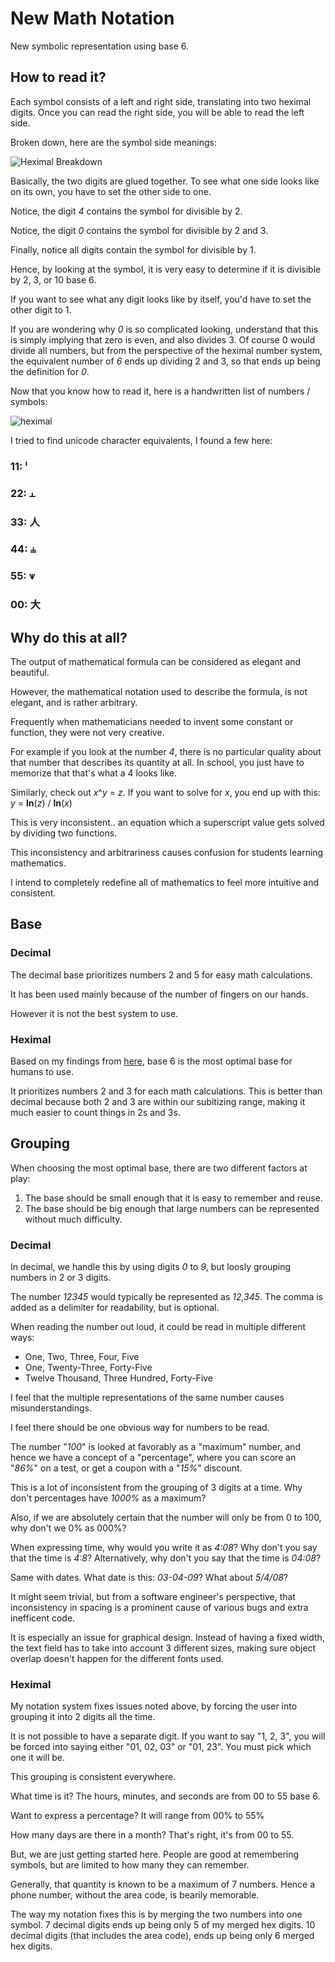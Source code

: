 # New Math Notation

New symbolic representation using base 6.

## How to read it?

Each symbol consists of a left and right side, translating into two heximal digits. Once you can read the right side, you will be able to read the left side.

Broken down, here are the symbol side meanings:

![Heximal Breakdown](heximal-breakdown.png)

Basically, the two digits are glued together. To see what one side looks like on its own, you have to set the other side to one.

Notice, the digit *4* contains the symbol for divisible by 2.

Notice, the digit *0* contains the symbol for divisible by 2 and 3.

Finally, notice all digits contain the symbol for divisible by 1.

Hence, by looking at the symbol, it is very easy to determine if it is divisible by 2, 3, or 10 base 6.

If you want to see what any digit looks like by itself, you'd have to set the other digit to 1.

If you are wondering why *0* is so complicated looking, understand that this is simply implying that zero is even, and also divides 3. Of course 0 would divide all numbers, but from the perspective of the heximal number system, the equivalent number of *6* ends up dividing 2 and 3, so that ends up being the definition for *0*.

Now that you know how to read it, here is a handwritten list of numbers / symbols:

![heximal](heximal.jpg)

I tried to find unicode character equivalents, I found a few here:

### 11: ˡ
### 22: ⫠
### 33: 人
### 44: ⫨
### 55: ⩛
### 00: 大

## Why do this at all?

The output of mathematical formula can be considered as elegant and beautiful.

However, the mathematical notation used to describe the formula, is not elegant, and is rather arbitrary.

Frequently when mathematicians needed to invent some constant or function, they were not very creative.

For example if you look at the number *4*, there is no particular quality about that number that describes its quantity at all. In school, you just have to memorize that that's what a 4 looks like.

Similarly, check out *x*^*y* = *z*. If you want to solve for *x*, you end up with this: *y* = **ln**(*z*) / **ln**(*x*)

This is very inconsistent.. an equation which a superscript value gets solved by dividing two functions.

This inconsistency and arbitrariness causes confusion for students learning mathematics.

I intend to completely redefine all of mathematics to feel more intuitive and consistent.

## Base

### Decimal

The decimal base prioritizes numbers 2 and 5 for easy math calculations.

It has been used mainly because of the number of fingers on our hands.

However it is not the best system to use.

### Heximal

Based on my findings from [here](https://github.com/veniamin-ilmer/better-standards/tree/master/base-6), base 6 is the most optimal base for humans to use.

It prioritizes numbers 2 and 3 for each math calculations. This is better than decimal because both 2 and 3 are within our subitizing range, making it much easier to count things in 2s and 3s.

## Grouping

When choosing the most optimal base, there are two different factors at play:

1. The base should be small enough that it is easy to remember and reuse.
2. The base should be big enough that large numbers can be represented without much difficulty.

### Decimal

In decimal, we handle this by using digits *0* to *9*, but loosly grouping numbers in 2 or 3 digits.

The number *12345* would typically be represented as *12,345*. The comma is added as a delimiter for readability, but is optional.

When reading the number out loud, it could be read in multiple different ways:

* One, Two, Three, Four, Five
* One, Twenty-Three, Forty-Five
* Twelve Thousand, Three Hundred, Forty-Five

I feel that the multiple representations of the same number causes misunderstandings.

I feel there should be one obvious way for numbers to be read.

The number "*100*" is looked at favorably as a "maximum" number, and hence we have a concept of a "percentage", where you can score an "*86%*" on a test, or get a coupon with a "*15%*" discount.

This is a lot of inconsistent from the grouping of 3 digits at a time. Why don't percentages have *1000%* as a maximum?

Also, if we are absolutely certain that the number will only be from 0 to 100, why don't we 0% as 000%? 

When expressing time, why would you write it as *4:08*? Why don't you say that the time is *4:8*? Alternatively, why don't you say that the time is *04:08*?

Same with dates. What date is this: *03-04-09*? What about *5/4/08*?

It might seem trivial, but from a software engineer's perspective, that inconsistency in spacing is a prominent cause of various bugs and extra inefficent code.

It is especially an issue for graphical design. Instead of having a fixed width, the text field has to take into account 3 different sizes, making sure object overlap doesn't happen for the different fonts used.

### Heximal

My notation system fixes issues noted above, by forcing the user into grouping it into 2 digits all the time.

It is not possible to have a separate digit. If you want to say "1, 2, 3", you will be forced into saying either "01, 02, 03" or "01, 23". You must pick which one it will be.

This grouping is consistent everywhere.

What time is it? The hours, minutes, and seconds are from 00 to 55 base 6.

Want to express a percentage? It will range from 00% to 55%

How many days are there in a month? That's right, it's from 00 to 55.

But, we are just getting started here. People are good at remembering symbols, but are limited to how many they can remember.

Generally, that quantity is known to be a maximum of 7 numbers. Hence a phone number, without the area code, is bearily memorable.

The way my notation fixes this is by merging the two numbers into one symbol. 7 decimal digits ends up being only 5 of my merged hex digits. 10 decimal digits (that includes the area code), ends up being only 6 merged hex digits.
